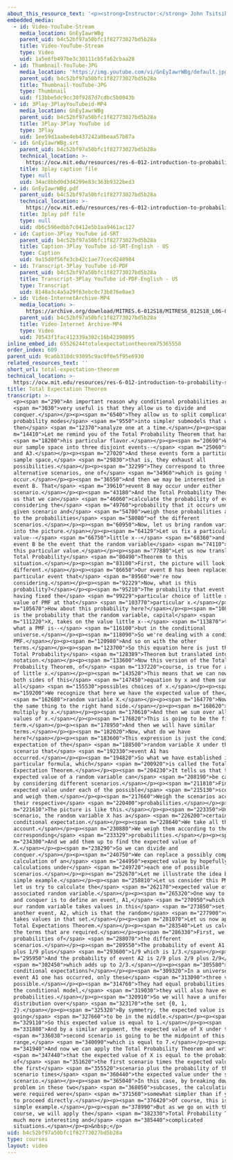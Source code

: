 ```yaml
---
about_this_resource_text: '<p><strong>Instructor:</strong> John Tsitsiklis</p>'
embedded_media:
  - id: Video-YouTube-Stream
    media_location: GnEyIawrWBg
    parent_uid: b4c52bf97a50bfc1f82773027bd5b28a
    title: Video-YouTube-Stream
    type: Video
    uid: 1a5e8fb497be3c30111cb5fa62cbaa28
  - id: Thumbnail-YouTube-JPG
    media_location: 'https://img.youtube.com/vi/GnEyIawrWBg/default.jpg'
    parent_uid: b4c52bf97a50bfc1f82773027bd5b28a
    title: Thumbnail-YouTube-JPG
    type: Thumbnail
    uid: f13bbe5dc9cc30f9287d7cdbc5b0043b
  - id: 3Play-3PlayYouTubeid-MP4
    media_location: GnEyIawrWBg
    parent_uid: b4c52bf97a50bfc1f82773027bd5b28a
    title: 3Play-3Play YouTube id
    type: 3Play
    uid: 1ee59d1aabe4eb437242a0beaa57b87a
  - id: GnEyIawrWBg.srt
    parent_uid: b4c52bf97a50bfc1f82773027bd5b28a
    technical_location: >-
      https://ocw.mit.edu/resources/res-6-012-introduction-to-probability-spring-2018/part-i-the-fundamentals/total-expectation-theorem/GnEyIawrWBg.srt
    title: 3play caption file
    type: null
    uid: 34ac8bbd0d3d4299e83c363b9322bed3
  - id: GnEyIawrWBg.pdf
    parent_uid: b4c52bf97a50bfc1f82773027bd5b28a
    technical_location: >-
      https://ocw.mit.edu/resources/res-6-012-introduction-to-probability-spring-2018/part-i-the-fundamentals/total-expectation-theorem/GnEyIawrWBg.pdf
    title: 3play pdf file
    type: null
    uid: db6c596edbb7c0412e5b1aa9461ac127
  - id: Caption-3Play YouTube id-SRT
    parent_uid: b4c52bf97a50bfc1f82773027bd5b28a
    title: Caption-3Play YouTube id-SRT-English - US
    type: Caption
    uid: 9a15d0f56fe3cb42c1ae77cecd248984
  - id: Transcript-3Play YouTube id-PDF
    parent_uid: b4c52bf97a50bfc1f82773027bd5b28a
    title: Transcript-3Play YouTube id-PDF-English - US
    type: Transcript
    uid: 8148a3c4a5a29f63ebc0c73b876e0ae3
  - id: Video-InternetArchive-MP4
    media_location: >-
      https://archive.org/download/MITRES.6-012S18/MITRES6_012S18_L06-05_300k.mp4
    parent_uid: b4c52bf97a50bfc1f82773027bd5b28a
    title: Video-Internet Archive-MP4
    type: Video
    uid: 70543f1fac412339a302c16b42390895
inline_embed_id: 65526244totalexpectationtheorem75365558
order_index: 609
parent_uid: 9ca6b310dc93095c9ac0f0e5f95e6930
related_resources_text: ''
short_url: total-expectation-theorem
technical_location: >-
  https://ocw.mit.edu/resources/res-6-012-introduction-to-probability-spring-2018/part-i-the-fundamentals/total-expectation-theorem
title: Total Expectation Theorem
transcript: >-
  <p><span m="290">An important reason why conditional probabilities are</span>
  <span m="3030">very useful is that they allow us to divide and
  conquer.</span></p><p><span m="6540">They allow us to split complicated
  probability modes</span> <span m="9550">into simpler submodels that we can
  then</span> <span m="12370">analyze one at a time.</span></p><p><span
  m="14410">Let me remind you of the Total Probability Theorem that has</span>
  <span m="18200">his particular flavor.</span></p><p><span m="20690">We divide
  our sample space into three disjoint events--</span> <span m="25060">A1, A2,
  and A3.</span></p><p><span m="27020">And these events form a partition of the
  sample space,</span> <span m="29830">that is, they exhaust all
  possibilities.</span></p><p><span m="32299">They correspond to three
  alternative scenarios, one of</span> <span m="34960">which is going to
  occur.</span></p><p><span m="36550">And then we may be interested in a certain
  event B. That</span> <span m="39610">event B may occur under either
  scenario.</span></p><p><span m="43180">And the Total Probability Theorem tells
  us that we can</span> <span m="46060">calculate the probability of event B by
  considering the</span> <span m="49760">probability that it occurs under any
  given scenario and</span> <span m="54700">weigh those probabilities according
  to the probabilities</span> <span m="58080">of the different
  scenarios.</span></p><p><span m="60950">Now, let us bring random variables
  into the picture.</span></p><p><span m="64129">Let us fix a particular
  value--</span> <span m="66750">little x--</span> <span m="68360">and let the
  event B be the event that the random variable</span> <span m="74110">takes on
  this particular value.</span></p><p><span m="77880">Let us now translate the
  Total Probability</span> <span m="80490">Theorem to this
  situation.</span></p><p><span m="83100">First, the picture will look slightly
  different.</span></p><p><span m="86650">Our event B has been replaced by the
  particular event that</span> <span m="89560">we're now
  considering.</span></p><p><span m="92229">Now, what is this
  probability?</span></p><p><span m="95210">The probability that event B occurs,
  having fixed the</span> <span m="99229">particular choice of little x, is the
  value of PMF at that</span> <span m="103770">particular x.</span></p><p><span
  m="105670">How about this probability here?</span></p><p><span m="108100">This
  is the probability that the random variable, capital</span> <span
  m="111220">X, takes on the value little x--</span> <span m="113870">that's
  what a PMF is--</span> <span m="116100">but in the conditional
  universe.</span></p><p><span m="118090">So we're dealing with a conditional
  PMF.</span></p><p><span m="120980">And so on with the other
  terms.</span></p><p><span m="123700">So this equation here is just the usual
  Total Probability</span> <span m="128389">Theorem but translated into PMF
  notation.</span></p><p><span m="133600">Now this version of the Total
  Probability Theorem, of</span> <span m="137220">course, is true for all values
  of little x.</span></p><p><span m="143520">This means that we can now multiply
  both sides of this</span> <span m="147450">equation by x and them sum over
  all</span> <span m="155530">possibles choices of x.</span></p><p><span
  m="159200">We recognize that here we have the expected value of the</span>
  <span m="162680">random variable X.</span></p><p><span m="164770">Now, we do
  the same thing to the right hand side.</span></p><p><span m="168620">We
  multiply by x.</span></p><p><span m="170610">And then we sum over all possible
  values of x.</span></p><p><span m="176820">This is going to be the first
  term.</span></p><p><span m="178950">And then we will have similar
  terms.</span></p><p><span m="182020">Now, what do we have
  here?</span></p><p><span m="183600">This expression is just the conditional
  expectation of the</span> <span m="188500">random variable X under the
  scenario that</span> <span m="192330">event A1 has
  occurred.</span></p><p><span m="194820">So what we have established is this
  particular formula, which</span> <span m="200920">is called the Total
  Expectation Theorem.</span></p><p><span m="204230">It tells us that the
  expected value of a random variable can</span> <span m="208190">be calculated
  by considering different scenarios.</span></p><p><span m="211810">Finding the
  expected value under each of the possible</span> <span m="215130">scenarios
  and weigh them.</span></p><p><span m="217660">Weigh the scenarios according to
  their respective</span> <span m="220400">probabilities.</span></p><p><span
  m="221610">The picture is like this.</span></p><p><span m="223350">Under each
  scenario, the random variable X has a</span> <span m="226200">certain
  conditional expectation.</span></p><p><span m="228640">We take all these into
  account.</span></p><p><span m="230880">We weigh them according to their
  corresponding</span> <span m="233329">probabilities.</span></p><p><span
  m="234300">And we add them up to find the expected value of
  X.</span></p><p><span m="238290">So we can divide and
  conquer.</span></p><p><span m="240750">We can replace a possibly complicated
  calculation of an</span> <span m="244950">expected value by hopefully simpler
  calculations under</span> <span m="249720">each one of possible
  scenarios.</span></p><p><span m="252670">Let me illustrate the idea by a
  simple example.</span></p><p><span m="258810">Let us consider this PMF, and
  let us try to calculate the</span> <span m="262170">expected value of the
  associated random variable.</span></p><p><span m="265320">One way to divide
  and conquer is to define an event, A1,</span> <span m="270950">which is that
  our random variable takes values in this</span> <span m="273850">set, and
  another event, A2, which is that the random</span> <span m="277900">variable
  takes values in that set.</span></p><p><span m="281070">Let us now apply the
  Total Expectations Theorem.</span></p><p><span m="283540">Let us calculate all
  the terms that are required.</span></p><p><span m="286330">First, we find the
  probabilities of</span> <span m="288070">the different
  scenarios.</span></p><p><span m="289550">The probability of event A1 is 1/9
  plus 1/9 plus</span> <span m="293600">1/9 which is 1/3.</span></p><p><span
  m="295950">And the probability of event A2 is 2/9 plus 2/9 plus 2/9</span>
  <span m="302450">which adds up to 2/3.</span></p><p><span m="305580">How about
  conditional expectations?</span></p><p><span m="309320">In a universe where
  event A1 one has occurred, only these</span> <span m="313090">three values are
  possible.</span></p><p><span m="314760">They had equal probabilities, so in
  the conditional model,</span> <span m="319030">they will also have equal
  probabilities.</span></p><p><span m="320910">So we will have a uniform
  distribution over</span> <span m="323170">the set {0, 1,
  2}.</span></p><p><span m="325320">By symmetry, the expected value is
  going</span> <span m="327660">to be in the middle.</span></p><p><span
  m="329110">So this expected value is equal to 1.</span></p><p><span
  m="331880">And by a similar argument, the expected value of X under the</span>
  <span m="336030">second scenario is going to be the midpoint of this
  range,</span> <span m="340090">which is equal to 7.</span></p><p><span
  m="341940">And now we can apply the Total Probability Theorem and write</span>
  <span m="347440">that the expected value of X is equal to the probability
  of</span> <span m="351620">the first scenario times the expected value under
  the first</span> <span m="355520">scenario plus the probability of the second
  scenario times</span> <span m="360440">the expected value under the second
  scenario.</span></p><p><span m="365040">In this case, by breaking down the
  problem in these two</span> <span m="368050">subcases, the calculations that
  were required were</span> <span m="371560">somewhat simpler than if you were
  to proceed directly.</span></p><p><span m="376420">Of course, this is a rather
  simple example.</span></p><p><span m="378990">But as we go on with this
  course, we will apply the</span> <span m="382330">Total Probability Theorem in
  much more interesting and</span> <span m="385440">complicated
  situations.</span></p><p>&nbsp;</p>
uid: b4c52bf97a50bfc1f82773027bd5b28a
type: courses
layout: video
---
```

